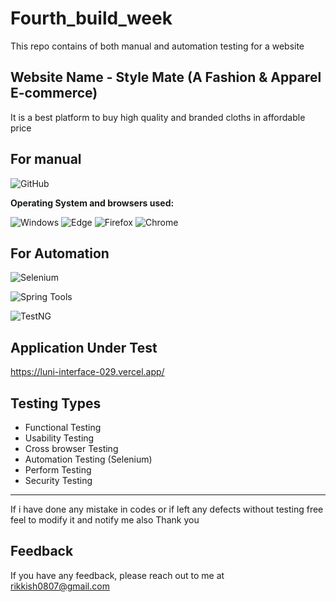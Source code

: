 # Fourth_build_week

This repo contains of  both manual and automation testing for a website

## Website Name - Style Mate (A Fashion & Apparel E-commerce)
  It is a best platform to buy high quality and branded cloths in affordable price 

## For manual
  <img alt="GitHub" src="https://img.shields.io/badge/Microsoft_Excel-217346?style=for-the-badge&logo=microsoft-excel&logoColor=white" />

  **Operating System and browsers used:**

<img alt="Windows" src="https://img.shields.io/badge/Windows-00ADEF?logo=windows&logoColor=white&style=flat" />
<img alt="Edge" src="https://img.shields.io/badge/Edge-5C2D91?logo=microsoft-edge&logoColor=white&style=flat" />
<img alt="Firefox" src="https://img.shields.io/badge/Firefox-FF9500?logo=firefox-browser&logoColor=white&style=flat" />
<img alt="Chrome" src="https://img.shields.io/badge/Chrome-4285F4?logo=google-chrome&logoColor=white&style=flat" />


## For Automation
![Selenium](https://img.shields.io/badge/Selenium-000000?style=for-the-badge&logo=selenium&logoColor=white)

![Spring Tools](https://img.shields.io/badge/Spring%20Tools-006400?style=for-the-badge&logo=spring&logoColor=white)

![TestNG](https://img.shields.io/badge/TestNG-FF8800?style=for-the-badge&logo=testng&logoColor=white)


  ## Application Under Test 

https://luni-interface-029.vercel.app/



## Testing Types

- Functional Testing
- Usability Testing
- Cross browser Testing
- Automation Testing (Selenium)
- Perform Testing
- Security Testing



_________________________________________________________________________________________

If i have done any mistake in codes or if left any defects without testing free feel to modify it and notify me also
Thank you
## Feedback

If you have any feedback, please reach out to me at rikkish0807@gmail.com

